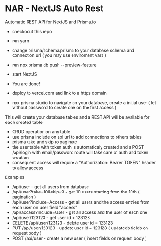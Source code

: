 # NAR - NextJS Auto Rest

Automatic REST API for NextJS and Prisma.io

- checkoout this repo
- run yarn
- change prisma/schema.prisma to your database schema and connection url ( you may use enviroment vars )
- run npx prisma db push --preview-feature
- start NextJS
- You are done!

- deploy to vercel.com and link to a https domain
- npx prisma studio to navigate on your database, create a initial user ( let without password to create one on the first access )

This will create your database tables and a REST API will be available for each created table
- CRUD operation on any table
- use prisma include on api url to add connections to others tables
- prisma take and skip to paginate
- the user table with token auth is automaticaly created and a POST /api/login with email/password route will take care of auth and
token creation
- consequent access will require a "Authorization: Bearer TOKEN" header to allow access

Examples

- /api/user - get all users from database
- /api/user?take=10&skip=9 - get 10 users starting from the 10th ( pagination )
- /api/user?include=Access - get all users and the access entries from each user on user field "access"
- /api/access?include=User - get all access and the user of each one
- /api/user/123123 - get user id = 123123
- DELETE /api/user/123123 - delete user id = 123123
- PUT /api/user/123123 - update user id = 123123 ( updateds fields on request body )
- POST /api/user - create a new user ( insert fields on request body )

